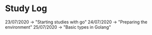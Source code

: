 
# Study Log
23/07/2020 -> "Starting studies with go"
24/07/2020 -> "Preparing the environment"
25/07/2020 -> "Basic types in Golang"